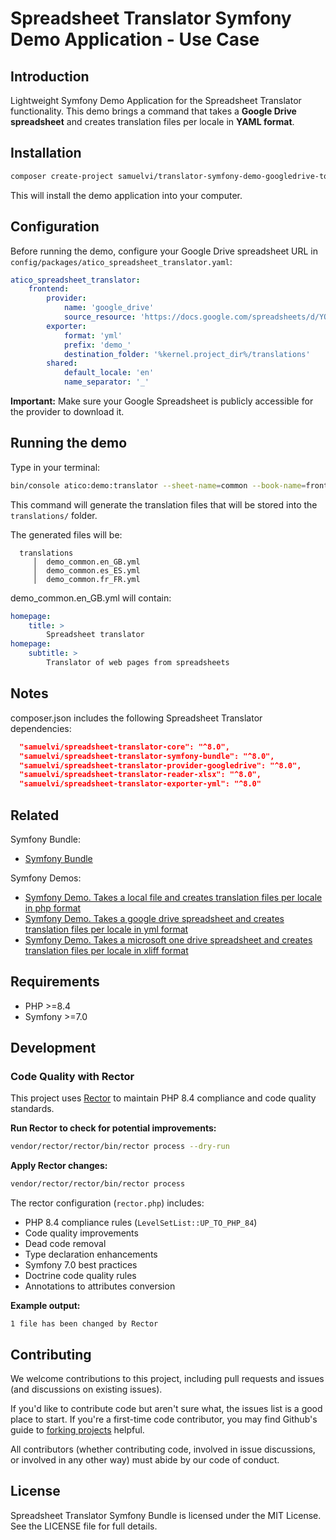 Spreadsheet Translator Symfony Demo Application - Use Case
======================================================================================

Introduction
------------

Lightweight Symfony Demo Application for the Spreadsheet Translator functionality.
This demo brings a command that takes a **Google Drive spreadsheet** and creates translation files per locale in **YAML format**.

Installation
------------

```bash
composer create-project samuelvi/translator-symfony-demo-googledrive-to-yml
```

This will install the demo application into your computer.

Configuration
-------------

Before running the demo, configure your Google Drive spreadsheet URL in `config/packages/atico_spreadsheet_translator.yaml`:

```yaml
atico_spreadsheet_translator:
    frontend:
        provider:
            name: 'google_drive'
            source_resource: 'https://docs.google.com/spreadsheets/d/YOUR_SPREADSHEET_ID/edit#gid=0'
        exporter:
            format: 'yml'
            prefix: 'demo_'
            destination_folder: '%kernel.project_dir%/translations'
        shared:
            default_locale: 'en'
            name_separator: '_'
```

**Important:** Make sure your Google Spreadsheet is publicly accessible for the provider to download it.

Running the demo
---------

Type in your terminal:

```bash
bin/console atico:demo:translator --sheet-name=common --book-name=frontend
```

This command will generate the translation files that will be stored into the `translations/` folder.

The generated files will be:

```
  translations
     │  demo_common.en_GB.yml
     │  demo_common.es_ES.yml
     │  demo_common.fr_FR.yml
```

demo_common.en_GB.yml will contain:

```yaml
homepage:
    title: >
        Spreadsheet translator
homepage:
    subtitle: >
        Translator of web pages from spreadsheets
```

Notes
-----

composer.json includes the following Spreadsheet Translator dependencies:
```json
  "samuelvi/spreadsheet-translator-core": "^8.0",
  "samuelvi/spreadsheet-translator-symfony-bundle": "^8.0",
  "samuelvi/spreadsheet-translator-provider-googledrive": "^8.0",
  "samuelvi/spreadsheet-translator-reader-xlsx": "^8.0",
  "samuelvi/spreadsheet-translator-exporter-yml": "^8.0"
```

Related
------------

Symfony Bundle:
- <a href="https://github.com/samuelvi/spreadsheet-translator-symfony-bundle">Symfony Bundle</a>

Symfony Demos:

- <a href="https://github.com/samuelvi/translator-symfony-demo-local-file-to-php">Symfony Demo. Takes a local file and creates translation files per locale in php format</a>
- <a href="https://github.com/samuelvi/translator-symfony-demo-google-to-yml">Symfony Demo. Takes a google drive spreadsheet and creates translation files per locale in yml format</a>
- <a href="https://github.com/samuelvi/translator-symfony-demo-onedrive-to-xliff">Symfony Demo. Takes a microsoft one drive spreadsheet and creates translation files per locale in xliff format</a>


Requirements
------------

  * PHP >=8.4
  * Symfony >=7.0


Development
-----------

### Code Quality with Rector

This project uses [Rector](https://github.com/rectorphp/rector) to maintain PHP 8.4 compliance and code quality standards.

**Run Rector to check for potential improvements:**

```bash
vendor/rector/rector/bin/rector process --dry-run
```

**Apply Rector changes:**

```bash
vendor/rector/rector/bin/rector process
```

The rector configuration (`rector.php`) includes:
- PHP 8.4 compliance rules (`LevelSetList::UP_TO_PHP_84`)
- Code quality improvements
- Dead code removal
- Type declaration enhancements
- Symfony 7.0 best practices
- Doctrine code quality rules
- Annotations to attributes conversion

**Example output:**
```
1 file has been changed by Rector
```

Contributing
------------

We welcome contributions to this project, including pull requests and issues (and discussions on existing issues).

If you'd like to contribute code but aren't sure what, the issues list is a good place to start. If you're a first-time code contributor, you may find Github's guide to <a href="https://guides.github.com/activities/forking/">forking projects</a> helpful.

All contributors (whether contributing code, involved in issue discussions, or involved in any other way) must abide by our code of conduct.


License
-------

Spreadsheet Translator Symfony Bundle is licensed under the MIT License. See the LICENSE file for full details.

